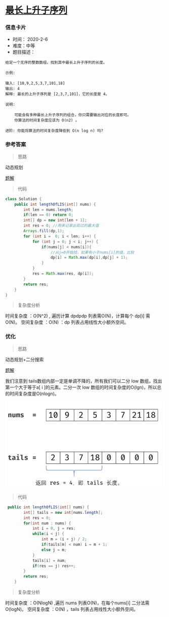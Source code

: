 # [ 最长上升子序列](https://leetcode-cn.com/problems/longest-increasing-subsequence/)

### 信息卡片

- 时间： 2020-2-6
- 难度：中等
- 题目描述：

```
给定一个无序的整数数组，找到其中最长上升子序列的长度。

示例:

输入: [10,9,2,5,3,7,101,18]
输出: 4 
解释: 最长的上升子序列是 [2,3,7,101]，它的长度是 4。

说明:

    可能会有多种最长上升子序列的组合，你只需要输出对应的长度即可。
    你算法的时间复杂度应该为 O(n2) 。

进阶: 你能将算法的时间复杂度降低到 O(n log n) 吗?
```



### 参考答案

> 思路

动态规划

[题解](https://leetcode-cn.com/problems/longest-increasing-subsequence/solution/zui-chang-shang-sheng-zi-xu-lie-dong-tai-gui-hua-2/)



> 代码

```java
class Solution {
    public int lengthOfLIS(int[] nums) {
        int len = nums.length;
        if(len == 0) return 0;
        int[] dp = new int[len + 1];
        int res = 0; //用来记录出现过的最大值
        Arrays.fill(dp,1);
        for (int i =  0; i < len; i++) {
            for (int j = 0; j < i; j++) {
                if(nums[j] < nums[i]){
                    //从j=0开始找，如果有小于nums[i]的值，比较
                    dp[i] = Math.max(dp[i],dp[j] + 1);
                }
            }
            res = Math.max(res, dp[i]);
        }
        return res;
    }
}
```



> 复杂度分析

时间复杂度 ：O(N^2) , 遍历计算 dpdpdp 列表需O(N)，计算每个 dp[i] 需 O(N)。
空间复杂度 ：O(N) ：dp 列表占用线性大小额外空间。





### 优化

> 思路

动态规划+二分搜索

[题解](https://leetcode-cn.com/problems/longest-increasing-subsequence/solution/zui-chang-shang-sheng-zi-xu-lie-dong-tai-gui-hua-2/)

我们注意到 tails数组内部一定是单调不降的，所有我们可以二分 low 数组，找出第一个大于等于a[ i ]的元素。二分一次 low 数组的时间复杂度的O(lgn)，所以总的时间复杂度是O(nlogn)。 

![](../assets/7.4.1.png)



> 代码

```java
 public int lengthOfLIS(int[] nums) {
        int[] tails = new int[nums.length];
        int res = 0;
        for(int num : nums) {
            int i = 0, j = res;
            while(i < j) {
                int m = (i + j) / 2;
                if(tails[m] < num) i = m + 1;
                else j = m;
            }
            tails[i] = num;
            if(res == j) res++;
        }
        return res;
    }
```



> 复杂度分析

时间复杂度 ：O(NlogN) ,遍历 nums 列表O(N)，在每个nums[i] 二分法需O(logN)。
空间复杂度 ：O(N) ，tails 列表占用线性大小额外空间。

